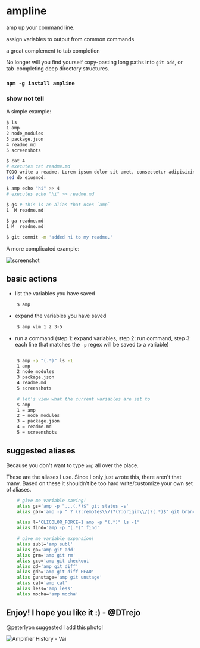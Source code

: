 # ampline
amp up your command line.

assign variables to output from common commands

a great complement to tab completion

No longer will you find yourself copy-pasting long paths into `git add`, or tab-completing deep directory structures.

### `npm -g install ampline`

### show not tell

A simple example:

```sh
$ ls
1 amp
2 node_modules
3 package.json
4 readme.md
5 screenshots

$ cat 4
# executes cat readme.md
TODO write a readme. Lorem ipsum dolor sit amet, consectetur adipisicing elit,
sed do eiusmod.

$ amp echo "hi" >> 4
# executes echo "hi" >> readme.md

$ gs # this is an alias that uses `amp`
1  M readme.md

$ ga readme.md
1 M  readme.md

$ git commit -m 'added hi to my readme.'
```

A more complicated example:

![screenshot](https://rawgithub.com/dtrejo/ampline/master/screenshots/screenshot.png)

## basic actions

- list the variables you have saved
```sh
    $ amp
```

- expand the variables you have saved
```sh
    $ amp vim 1 2 3-5
```

- run a command (step 1: expand variables, step 2: run command, step 3: each line
  that matches the `-p` regex will be saved to a variable)
```sh

    $ amp -p "(.*)" ls -1
    1 amp
    2 node_modules
    3 package.json
    4 readme.md
    5 screenshots

    # let's view what the current variables are set to
    $ amp
    1 = amp
    2 = node_modules
    3 = package.json
    4 = readme.md
    5 = screenshots
```

## suggested aliases
Because you don't want to type `amp` all over the place.

These are the aliases I use. Since I only just wrote this, there aren't that
many. Based on these it shouldn't be too hard write/customize your own set of
aliases.

```sh
    # give me variable saving!
    alias gs='amp -p "...(.*)$" git status -s'
    alias gbr='amp -p " ? (?:remotes\\/)?(?:origin\\/)?(.*)$" git branch' # supports -a, -r flags

    alias l='CLICOLOR_FORCE=1 amp -p "(.*)" ls -1'
    alias find='amp -p "(.*)" find'

    # give me variable expansion!
    alias subl='amp subl'
    alias ga='amp git add'
    alias grm='amp git rm'
    alias gco='amp git checkout'
    alias gd='amp git diff'
    alias gdh='amp git diff HEAD'
    alias gunstage='amp git unstage'
    alias cat='amp cat'
    alias less='amp less'
    alias mocha='amp mocha'
```


## Enjoy! I hope you like it :) - @DTrejo

@peterlyon suggested I add this photo!

![Amplifier History - Vai](http://carvinimages.com/images/amplifierhistory/Vai420x320.bmp)
